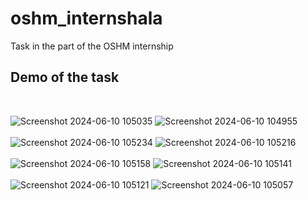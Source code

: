 # oshm_internshala

Task in the part of the OSHM internship 

## Demo of the task

<br>

![Screenshot 2024-06-10 105035](https://github.com/naidu199/OSHM_internshala/assets/141550407/b9699d28-11f1-4bb6-9f1b-b5014332ce60)
![Screenshot 2024-06-10 104955](https://github.com/naidu199/OSHM_internshala/assets/141550407/ab242dbc-e6ca-4e9b-8660-77260443ac76)
<br><br>
![Screenshot 2024-06-10 105234](https://github.com/naidu199/OSHM_internshala/assets/141550407/dbe6abfe-250d-42d6-ae2b-9af1420a04cb)
![Screenshot 2024-06-10 105216](https://github.com/naidu199/OSHM_internshala/assets/141550407/9e8cec28-16db-4825-97fb-ce60a0a89df3)
<br><br>
![Screenshot 2024-06-10 105158](https://github.com/naidu199/OSHM_internshala/assets/141550407/347c6b7f-261d-42d9-8f04-a49e31c7f0f5)
![Screenshot 2024-06-10 105141](https://github.com/naidu199/OSHM_internshala/assets/141550407/a58ae5c5-2acb-467c-af6f-d51dea48b85e)
<br><br>
![Screenshot 2024-06-10 105121](https://github.com/naidu199/OSHM_internshala/assets/141550407/4cbb1652-48bb-4c94-846b-ef0f9f3027c6)
![Screenshot 2024-06-10 105057](https://github.com/naidu199/OSHM_internshala/assets/141550407/d09d499f-54fa-44f6-b7b9-071ddca9f6d6)
